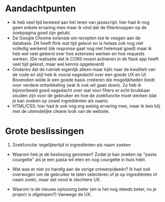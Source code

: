 # Aandachtpunten
- Ik heb veel tijd besteed aan het leren van javascript: hier had ik nog geen enkele ervaring mee maar ik vind dat de filterknoppen op de zoekpagina goed zijn gelukt.
- De Google Chrome extensie om recepten toe te voegen aan de database. Dit heeft flink wat tijd gekost en is helaas ook nog niet volledig werkend (de response gaat nog niet helemaal goed) maar ik heb wel veel geleerd over hoe extensies werken en hoe requests werken. (De realisatie dat ik CORS moest activeren in de flask app heeft veel tijd gekost, maar wel kennis opgeleverd)
- Ondanks dat de rubriek eigenlijk alleen maar kijkt naar de kwaliteit van de code en stijl heb ik vooral nagedacht over een goede UX en UI. Bovendien wilde ik een goede basis creëeren die mogelijkheden biedt voor verdere ontwikkeling (wat ik ook wil gaan doen). Zo heb ik bijvoorbeeld goed nagedacht over wat voor filters er echt bruikbaar zouden zijn voor de gebruiker en hoe de zoekfunctie moet werken (dat je kan zoeken op zowel ingrediënten als naam). 
- HTML/CSS: hier had ik ook nog erg weinig ervaring mee, maar ik ben blij met de uiteindelijke cleane look van de website.


# Grote beslissingen
1. Zoekfunctie: tegelijkertijd in ingrediënten als naam zoeken

- Waarom heb je de beslissing genomen?
Zodat je kan zoeken op "pasta courgette" als je een pasta wil eten en nog courgette in huis hebt. 

- Wat was er niet zo handig aan de vorige ontwerpideeën?
Ik had ook overwogen om de gebruiker te laten selecteren of je op ingrediënten of naam zoekt, maar dat vond ik slechtere UX.

- Waarom is de nieuwe oplossing beter (en is het nog steeds beter, nu je project is afgelopen?)
Vanwege de UX.